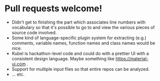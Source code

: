 # Pull requests welcome!  

* Didn't get to finishing the part which associates line numbers with vocabulary so that it's possible to go to and view the various pieces of source code involved.
* Some kind of language-specific plugin system for extracting (e.g.) comments, variable names, function names and class names would be nice. 
* Kubel is hackathon-level code and could do with a prettier UI with a consistent design language. Maybe something like https://material-ui.com .
* Support for multiple input files so that entire repos can be analyzed. 
* ... etc.
